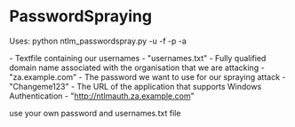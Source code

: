 # PasswordSpraying
Uses: python ntlm_passwordspray.py -u <userfile> -f <fqdn> -p <password> -a <attackurl>

<userfile> - Textfile containing our usernames - "usernames.txt"
<fqdn> - Fully qualified domain name associated with the organisation that we are attacking - "za.example.com"
<password> - The password we want to use for our spraying attack - "Changeme123"
<attackurl> - The URL of the application that supports Windows Authentication - "http://ntlmauth.za.example.com"

use your own password and usernames.txt file
